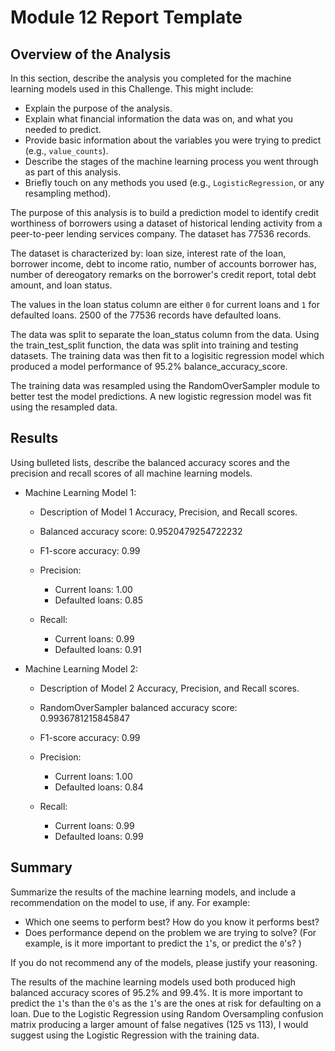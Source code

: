 # Module 12 Report Template

## Overview of the Analysis

In this section, describe the analysis you completed for the machine learning models used in this Challenge. This might include:

* Explain the purpose of the analysis.
* Explain what financial information the data was on, and what you needed to predict.
* Provide basic information about the variables you were trying to predict (e.g., `value_counts`).
* Describe the stages of the machine learning process you went through as part of this analysis.
* Briefly touch on any methods you used (e.g., `LogisticRegression`, or any resampling method).

The purpose of this analysis is to build a prediction model to identify credit worthiness of borrowers using a dataset of historical lending activity from a peer-to-peer lending services company. The dataset has 77536 records.

The dataset is characterized by: loan size, interest rate of the loan, borrower income, debt to income ratio,  number of accounts borrower has, number of dereogatory remarks on the borrower's credit report, total debt amount, and loan status. 

The values in the loan status column are either `0` for current loans and `1` for defaulted loans. 2500 of the 77536 records have defaulted loans.

The data was split to separate the loan_status column from the data. Using the train_test_split function, the data was split into training and testing datasets. The training data was then fit to a logisitic regression model which produced a model performance of 95.2% balance_accuracy_score. 

The training data was resampled using the RandomOverSampler module to better test the model predictions. A new logistic regression model was fit using the resampled data. 

## Results

Using bulleted lists, describe the balanced accuracy scores and the precision and recall scores of all machine learning models.

* Machine Learning Model 1:
  * Description of Model 1 Accuracy, Precision, and Recall scores.
  
  * Balanced accuracy score: 0.9520479254722232
  * F1-score accuracy: 0.99
  * Precision:
      * Current loans: 1.00
      * Defaulted loans: 0.85
  * Recall:
      * Current loans: 0.99
      * Defaulted loans: 0.91
     



* Machine Learning Model 2:
  * Description of Model 2 Accuracy, Precision, and Recall scores.
  
  * RandomOverSampler balanced accuracy score: 0.9936781215845847
  * F1-score accuracy: 0.99
  * Precision:
      * Current loans: 1.00
      * Defaulted loans: 0.84
  * Recall:
      * Current loans: 0.99
      * Defaulted loans: 0.99
     

## Summary

Summarize the results of the machine learning models, and include a recommendation on the model to use, if any. For example:
* Which one seems to perform best? How do you know it performs best?
* Does performance depend on the problem we are trying to solve? (For example, is it more important to predict the `1`'s, or predict the `0`'s? )

If you do not recommend any of the models, please justify your reasoning.

The results of the machine learning models used both produced high balanced accuracy scores of 95.2% and 99.4%. It is more important to predict the `1`'s than the `0`'s as the `1`'s are the ones at risk for defaulting on a loan. Due to the Logistic Regression using Random Oversampling confusion matrix producing a larger amount of false negatives (125 vs 113), I would suggest using the Logistic Regression with the training data.